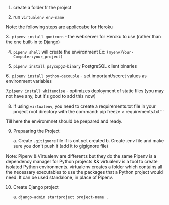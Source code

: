 
1. create a folder fr the project

2. run ``` virtualenv env-name ```

Note: the following steps are appliccabe for Heroku

3.``` pipenv install gunicorn``` - the webserver for Heroku to use (rather than the one built-in to Django)

4. ```pipenv shell``` will create the environment Ex: ```(myenv)Your-Computer:your_project)```

5. ```pipenv install psycopg2-binary``` PostgreSQL client binaries

6.``` pipenv install python-decouple``` - set important/secret values as environment variables

7.``` pipenv install whitenoise ``` - optimizes deployment of static files (you may not have any, but it's good to add this now)

8. If using ```virtualenv```, you need to create a requirements.txt file in your project root directory with the command: pip freeze > requirements.txt```

Till here the environmnet should be prepared and ready.

9. Prepaaring the Project

	a. Create ```.gitignore``` file if is ont yet created
	b. Create .env file and make sure you don't push it (add it to gigignore file)

Note: Pipenv & Virtualenv are differents but they do the same 
   Pipenv is a dependency manager for Python projects &&
   virtualenv is a tool to create isolated Python environments. 
   virtualenv creates a folder which contains all the necessary executables to use the packages 
   that a Python project would need.
   It can be used standalone, in place of Pipenv.

10. Create Django project 

	a. ```django-admin startproject project-name .```
   



















